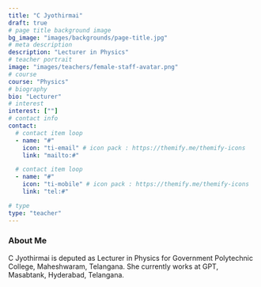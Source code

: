 ```yaml
---
title: "C Jyothirmai"
draft: true
# page title background image
bg_image: "images/backgrounds/page-title.jpg"
# meta description
description: "Lecturer in Physics"
# teacher portrait
image: "images/teachers/female-staff-avatar.png"
# course
course: "Physics"
# biography
bio: "Lecturer"
# interest
interest: [""]
# contact info
contact:
  # contact item loop
  - name: "#"
    icon: "ti-email" # icon pack : https://themify.me/themify-icons
    link: "mailto:#"

  # contact item loop
  - name: "#"
    icon: "ti-mobile" # icon pack : https://themify.me/themify-icons
    link: "tel:#"

# type
type: "teacher"
---
```


### About Me

C Jyothirmai is deputed as Lecturer in Physics for Government Polytechnic College, Maheshwaram, Telangana. She currently works at GPT, Masabtank, Hyderabad, Telangana.
